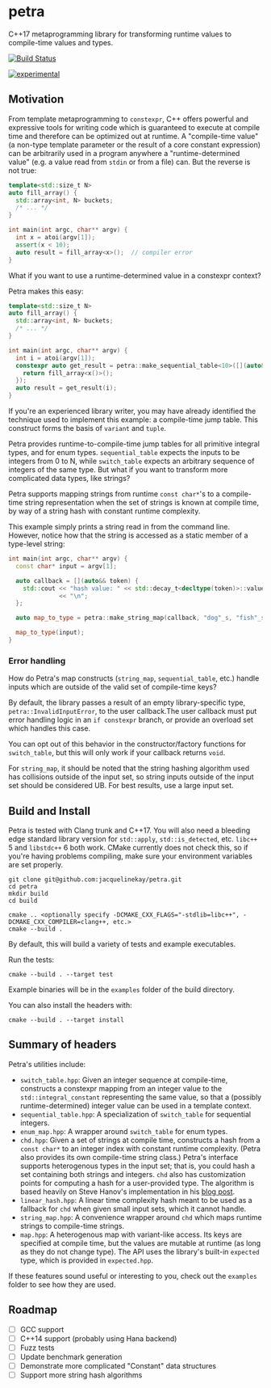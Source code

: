 # petra

C++17 metaprogramming library for transforming runtime values to compile-time values and types.

[![Build Status](https://travis-ci.org/jacquelinekay/petra.svg?branch=master)](https://travis-ci.org/jacquelinekay/petra)

[![experimental](http://badges.github.io/stability-badges/dist/experimental.svg)](http://github.com/badges/stability-badges)

## Motivation

From template metaprogramming to `constexpr`, C++ offers powerful and expressive tools for writing code which is guaranteed to execute at compile time and therefore can be optimized out at runtime. A "compile-time value" (a non-type template parameter or the result of a core constant expression) can be arbitrarily used in a program anywhere a "runtime-determined value" (e.g. a value read from `stdin` or from a file) can. But the reverse is not true:

```c++
template<std::size_t N>
auto fill_array() {
  std::array<int, N> buckets;
  /* ... */
}

int main(int argc, char** argv) {
  int x = atoi(argv[1]);
  assert(x < 10);
  auto result = fill_array<x>();  // compiler error
}
```

What if you want to use a runtime-determined value in a constexpr context?

Petra makes this easy:

```c++
template<std::size_t N>
auto fill_array() {
  std::array<int, N> buckets;
  /* ... */
}

int main(int argc, char** argv) {
  int i = atoi(argv[1]);
  constexpr auto get_result = petra::make_sequential_table<10>([](auto&& x){
    return fill_array<x()>();
  });
  auto result = get_result(i);
}
```

If you're an experienced library writer, you may have already identified the technique used to implement this example: a compile-time jump table. This construct forms the basis of `variant` and `tuple`.

Petra provides runtime-to-compile-time jump tables for all primitive integral types, and for enum types. `sequential_table` expects the inputs to be integers from 0 to N, while `switch_table` expects an arbitrary sequence of integers of the same type. But what if you want to transform more complicated data types, like strings?

Petra supports mapping strings from runtime `const char*`'s to a compile-time string representation when the set of strings is known at compile time, by way of a string hash with constant runtime complexity.

This example simply prints a string read in from the command line. However, notice how that the string is accessed as a static member of a type-level string:

```c++
int main(int argc, char** argv) {
  const char* input = argv[1];

  auto callback = [](auto&& token) {
    std::cout << "hash value: " << std::decay_t<decltype(token)>::value()
              << "\n";
  };

  auto map_to_type = petra::make_string_map(callback, "dog"_s, "fish"_s, "cat"_s);

  map_to_type(input);
}
```

### Error handling

How do Petra's map constructs (`string_map`, `sequential_table`, etc.) handle inputs which are outside of the valid set of compile-time keys?

By default, the library passes a result of an empty library-specific type, `petra::InvalidInputError`, to the user callback.The user callback must put error handling logic in an `if constexpr` branch, or provide an overload set which handles this case.

You can opt out of this behavior in the constructor/factory functions for `switch_table`, but this will only work if your callback returns `void`.

For `string_map`, it should be noted that the string hashing algorithm used has collisions outside of the input set, so string inputs outside of the input set should be considered UB. For best results, use a large input set.

## Build and Install

Petra is tested with Clang trunk and C++17. You will also need a bleeding edge standard library version for `std::apply`, `std::is_detected`, etc. `libc++` 5 and `libstdc++` 6 both work. CMake currently does not check this, so if you're having problems compiling, make sure your environment variables are set properly.

```
git clone git@github.com:jacquelinekay/petra.git
cd petra
mkdir build
cd build

cmake .. <optionally specify -DCMAKE_CXX_FLAGS="-stdlib=libc++", -DCMAKE_CXX_COMPILER=clang++, etc.>
cmake --build .
```

By default, this will build a variety of tests and example executables.

Run the tests:

```
cmake --build . --target test
```

Example binaries will be in the `examples` folder of the build directory.

You can also install the headers with:

```
cmake --build . --target install
```

## Summary of headers

Petra's utilities include:

- `switch_table.hpp`: Given an integer sequence at compile-time, constructs a constexpr mapping from an integer value to the `std::integral_constant` representing the same value, so that a (possibly runtime-determined) integer value can be used in a template context.
- `sequential_table.hpp`: A specialization of `switch_table` for sequential integers.
- `enum_map.hpp`: A wrapper around `switch_table` for enum types.
- `chd.hpp`: Given a set of strings at compile time, constructs a hash from a `const char*` to an integer index with constant runtime complexity. (Petra also provides its own compile-time string class.) Petra's interface supports heterogenous types in the input set; that is, you could hash a set containing both strings and integers. `chd` also has customization points for computing a hash for a user-provided type. The algorithm is based heavily on Steve Hanov's implementation in his [blog post](http://stevehanov.ca/blog/index.php?id=119).
- `linear_hash.hpp`: A linear time complexity hash meant to be used as a fallback for `chd` when given small input sets, which it cannot handle.
- `string_map.hpp`: A convenience wrapper around `chd` which maps runtime strings to compile-time strings.
- `map.hpp`: A heterogenous map with variant-like access. Its keys are specified at compile time, but the values are mutable at runtime (as long as they do not change type). The API uses the library's built-in `expected` type, which is provided in `expected.hpp`.

If these features sound useful or interesting to you, check out the `examples` folder to see how they are used.

## Roadmap

- [ ] GCC support
- [ ] C++14 support (probably using Hana backend)
- [ ] Fuzz tests
- [ ] Update benchmark generation
- [ ] Demonstrate more complicated "Constant" data structures
- [ ] Support more string hash algorithms
